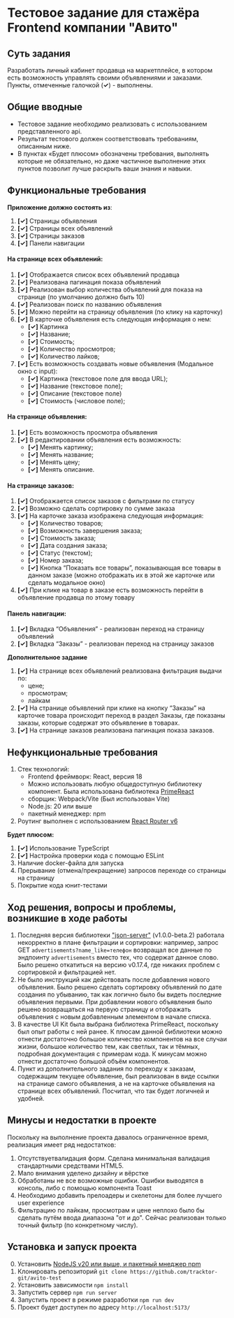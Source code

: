 # Тестовое задание для стажёра Frontend компании "Авито"
## Суть задания
Разработать личный кабинет продавца на маркетплейсе, в котором есть возможность управлять своими объявлениями и заказами.
Пункты, отмеченные галочкой (**✓**) - выполнены.
## Общие вводные
* Тестовое задание необходимо реализовать с использованием представленного api.   
* Результат тестового должен соответствовать требованиям, описанным ниже.   
* В пунктах «Будет плюсом» обозначены требования, выполнять которые не обязательно, но даже частичное выполнение этих пунктов позволит лучше раскрыть ваши знания и навыки.
## Функциональные требования
**Приложение должно состоять из**:
1. **[✓]** Страницы объявления
2. **[✓]** Страницы всех объявлений  
3. **[✓]** Страницы заказов  
4. **[✓]** Панели навигации
#### На странице всех объявлений:
1. **[✓]** Отображается список всех объявлений продавца  
2. **[✓]** Реализована пагинация показа объявлений  
3. **[✓]** Реализован выбор количества объявлений для показа на странице (по умолчанию должно быть 10)  
4. **[✓]** Реализован поиск по названию объявления  
5. **[✓]** Можно перейти на страницу объявления (по клику на карточку)  
6. **[✓]** В карточке объявления есть следующая информация о нем:  
   - **[✓]** Картинка  
   - **[✓]** Название;  
   - **[✓]** Стоимость;  
   - **[✓]** Количество просмотров;  
   - **[✓]** Количество лайков;
7. **[✓]** Есть возможность создавать новые объявления (Модальное окно с input):  
   - **[✓]** Картинка (текстовое поле для ввода URL);  
   - **[✓]** Название (текстовое поле);  
   - **[✓]** Описание (текстовое поле)
   - **[✓]** Стоимость (числовое поле);
#### На странице объявления:
1. **[✓]** Есть возможность просмотра объявления
2. **[✓]** В редактировании объявления есть возможность:  
   - **[✓]** Менять картинку;  
   - **[✓]** Менять название;  
   - **[✓]** Менять цену;  
   - **[✓]** Менять описание.
#### На странице заказов:
1. **[✓]** Отображается список заказов с фильтрами по статусу  
2. **[✓]** Возможно сделать сортировку по сумме заказа  
3. **[✓]** На карточке заказа изображена следующая информация:  
   - **[✓]** Количество товаров;  
   - **[✓]** Возможность завершения заказа;  
   - **[✓]** Стоимость заказа;
   - **[✓]** Дата создания заказа;
   - **[✓]** Статус (текстом);
   - **[✓]** Номер заказа;
   - **[✓]** Кнопка “Показать все товары”, показывающая все товары в данном заказе (можно отображать их в этой же карточке или сделать модальное окно)  
4. **[✓]** При клике на товар в заказе есть возможность перейти в объявление продавца по этому товару
#### Панель навигации:
1. **[✓]** Вкладка “Объявления” - реализован переход на страницу объявлений  
2. **[✓]** Вкладка “Заказы” - реализован переход на страницу заказов

**Дополнительное задание**

1. **[✓]** На странице всех объявлений реализована фильтрация выдачи по:
   - цене;
   - просмотрам;
   - лайкам
2. **[✓]** На странице объявлений при клике на кнопку “Заказы” на карточке товара происходит переход в раздел Заказы, где показаны заказы, которые содержат это объявление в товарах.
3. **[✓]** На странице заказов реализована пагинация показа заказов.

## **Нефункциональные требования**
1. Стек технологий:  
   * Frontend фреймворк: React, версия 18  
   * Можно использовать любую общедоступную библиотеку компонент. Была использована библиотека [PrimeReact](https://primereact.org/)
   * сборщик: Webpack/Vite (Был использован Vite) 
   * Node.js: 20 или выше  
   * пакетный менеджер: npm  
2. Роутинг выполнен с использованием [React Router v6](https://reactrouter.com/en/main)

**Будет плюсом:**
1. **[✓]** Использование TypeScript  
2. **[✓]** Настройка проверки кода с помощью ESLint  
3. Наличие docker-файла для запуска  
4. Прерывание (отмена/прекращение) запросов переходе со страницы на страницу
5. Покрытие кода юнит-тестами

## Ход решения, вопросы и проблемы, возникшие в ходе работы
1. Последняя версия библиотеки ["json-server"](https://github.com/typicode/json-server) (v1.0.0-beta.2) работала некорректно в плане фильтрации и сортировки: например, запрос GET ```advertisements?name_like=телефон``` возвращал все данные по эндпоинту ```advertisements``` вместо тех, что содержат данное слово. Было решено откатиться на версию v0.17.4, где никаких проблем с сортировкой и фильтрацией нет.
2. Не было инструкций как действовать после добавления нового объявления. Было решено сделать сортировку объявлений по дате создания по убыванию, так как логично было бы видеть последние объявления первыми. При добавлении нового объявления было решено возвращаться на первую страницу и отображать объявления с новым добавленным элементом в начале списка.
3. В качестве UI Kit была выбрана библиотека PrimeReact, поскольку был опыт работы с ней ранее. К плюсам данной библиотеки можно отнести достаточно большое количество компонентов на все случаи жизни, большое количество тем, как светлых, так и тёмных, подробная документация с примерам кода. К минусам можно отнести достаточно большой объём компонентов.
4. Пункт из дополнительного задания по переходу к заказам, содержащим текущее объявление, был реализован в виде ссылки на странице самого объявления, а не на карточке объявления на странице всех объявлений. Посчитал, что так будет логичней и удобней.

## Минусы и недостатки в проекте
Поскольку на выполнение проекта давалось ограниченное время, реализация имеет ряд недостатков:
1. Отсутствуетвалидация форм. Сделана минимальная валидация стандартными средствами HTML5.
2. Мало внимания уделено дизайну и вёрстке
3. Обработаны не все возможные ошибки. Ошибки выводятся в консоль, либо с помощью компонента Toast
4. Необходимо добавить прелоадеры и скелетоны для более лучшего user experience
5. Фильтрацию по лайкам, просмотрам и цене неплохо было бы сделать путём ввода диапазона "от и до". Сейчас реализован только точный фильтр (по конкретному числу).

## Установка и запуск проекта
0. Установить [NodeJS v20 или выше, и пакетный мнеджер npm](https://nodejs.org/en/download/package-manager)
1. Клонировать репозиторий
```git clone https://github.com/tracktor-git/avito-test```
2. Установить зависимости
```npm install```
3. Запустить сервер
```npm run server```
4. Запустить проект в режиме разработки
```npm run dev```
5. Проект будет доступен по адресу ```http://localhost:5173/```

